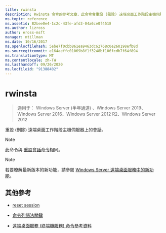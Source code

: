```yaml
---
title: rwinsta
description: Rwinsta 命令的參考文章，此命令會重設 (刪除) 遠端桌面工作階段主機伺服器上的會話。
ms.topic: reference
ms.assetid: 82bee0e4-1c2c-43fe-afd3-04a6ce0f4518
ms.author: lizross
author: eross-msft
manager: mtillman
ms.date: 10/16/2017
ms.openlocfilehash: 5ebe7f0cbb861ea9463dc62768c0e260198efb8d
ms.sourcegitcommit: e164aeffc01069b8f1f3248bf106fcdb7f64f894
ms.translationtype: MT
ms.contentlocale: zh-TW
ms.lasthandoff: 09/26/2020
ms.locfileid: "91388402"
---
```

# <a name="rwinsta"></a>rwinsta

> 適用于： Windows Server (半年通道) 、Windows Server 2019、Windows Server 2016、Windows Server 2012 R2、Windows Server 2012

重設 (刪除) 遠端桌面工作階段主機伺服器上的會話。

> [!NOTE]
> 此命令與 [重設會話命令](reset-session.md)相同。

> [!NOTE]
> 若要瞭解最新版本的新功能，請參閱 [Windows Server 遠端桌面服務中的新功能](/previous-versions/windows/it-pro/windows-server-2012-r2-and-2012/dn283323(v=ws.11))。

## <a name="additional-references"></a>其他參考

- [reset session](reset-session.md)

- [命令列語法關鍵](command-line-syntax-key.md)

- [遠端桌面服務 (終端機服務) 命令參考資料](remote-desktop-services-terminal-services-command-reference.md)
